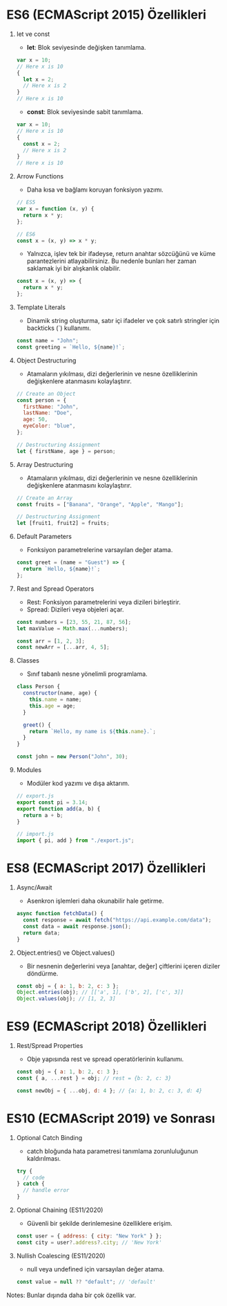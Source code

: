 # ES6 (ECMAScript 2015) Özellikleri

1.  let ve const
    - **let**: Blok seviyesinde değişken tanımlama.
    ```js
    var x = 10;
    // Here x is 10
    {
      let x = 2;
      // Here x is 2
    }
    // Here x is 10
    ```
    - **const**: Blok seviyesinde sabit tanımlama.
    ```js
    var x = 10;
    // Here x is 10
    {
      const x = 2;
      // Here x is 2
    }
    // Here x is 10
    ```
2.  Arrow Functions

    - Daha kısa ve bağlamı koruyan fonksiyon yazımı.

    ```js
    // ES5
    var x = function (x, y) {
      return x * y;
    };

    // ES6
    const x = (x, y) => x * y;
    ```

    - Yalnızca, işlev tek bir ifadeyse, return anahtar sözcüğünü ve küme parantezlerini atlayabilirsiniz. Bu nedenle bunları her zaman saklamak iyi bir alışkanlık olabilir.

    ```js
    const x = (x, y) => {
      return x * y;
    };
    ```

3.  Template Literals

    - Dinamik string oluşturma, satır içi ifadeler ve çok satırlı stringler için backticks (`) kullanımı.

    ```js
    const name = "John";
    const greeting = `Hello, ${name}!`;
    ```

4.  Object Destructuring

    - Atamaların yıkılması, dizi değerlerinin ve nesne özelliklerinin değişkenlere atanmasını kolaylaştırır.

    ```js
    // Create an Object
    const person = {
      firstName: "John",
      lastName: "Doe",
      age: 50,
      eyeColor: "blue",
    };

    // Destructuring Assignment
    let { firstName, age } = person;
    ```

5.  Array Destructuring

    - Atamaların yıkılması, dizi değerlerinin ve nesne özelliklerinin değişkenlere atanmasını kolaylaştırır.

    ```js
    // Create an Array
    const fruits = ["Banana", "Orange", "Apple", "Mango"];

    // Destructuring Assignment
    let [fruit1, fruit2] = fruits;
    ```

6.  Default Parameters
    - Fonksiyon parametrelerine varsayılan değer atama.
    ```js
    const greet = (name = "Guest") => {
      return `Hello, ${name}!`;
    };
    ```
7.  Rest and Spread Operators

    - Rest: Fonksiyon parametrelerini veya dizileri birleştirir.
    - Spread: Dizileri veya objeleri açar.

    ```js
    const numbers = [23, 55, 21, 87, 56];
    let maxValue = Math.max(...numbers);

    const arr = [1, 2, 3];
    const newArr = [...arr, 4, 5];
    ```

8.  Classes

    - Sınıf tabanlı nesne yönelimli programlama.

    ```js
    class Person {
      constructor(name, age) {
        this.name = name;
        this.age = age;
      }

      greet() {
        return `Hello, my name is ${this.name}.`;
      }
    }

    const john = new Person("John", 30);
    ```

9.  Modules

    - Modüler kod yazımı ve dışa aktarım.

    ```js
    // export.js
    export const pi = 3.14;
    export function add(a, b) {
      return a + b;
    }

    // import.js
    import { pi, add } from "./export.js";
    ```

# ES8 (ECMAScript 2017) Özellikleri

1. Async/Await

   - Asenkron işlemleri daha okunabilir hale getirme.

   ```js
   async function fetchData() {
     const response = await fetch("https://api.example.com/data");
     const data = await response.json();
     return data;
   }
   ```

2. Object.entries() ve Object.values()
   - Bir nesnenin değerlerini veya [anahtar, değer] çiftlerini içeren diziler döndürme.
   ```js
   const obj = { a: 1, b: 2, c: 3 };
   Object.entries(obj); // [['a', 1], ['b', 2], ['c', 3]]
   Object.values(obj); // [1, 2, 3]
   ```

# ES9 (ECMAScript 2018) Özellikleri

1. Rest/Spread Properties

   - Obje yapısında rest ve spread operatörlerinin kullanımı.

   ```js
   const obj = { a: 1, b: 2, c: 3 };
   const { a, ...rest } = obj; // rest = {b: 2, c: 3}

   const newObj = { ...obj, d: 4 }; // {a: 1, b: 2, c: 3, d: 4}
   ```

# ES10 (ECMAScript 2019) ve Sonrası

1. Optional Catch Binding

   - catch bloğunda hata parametresi tanımlama zorunluluğunun kaldırılması.

   ```js
   try {
     // code
   } catch {
     // handle error
   }
   ```

2. Optional Chaining (ES11/2020)

   - Güvenli bir şekilde derinlemesine özelliklere erişim.

   ```js
   const user = { address: { city: "New York" } };
   const city = user?.address?.city; // 'New York'
   ```

3. Nullish Coalescing (ES11/2020)

   - null veya undefined için varsayılan değer atama.

   ```js
   const value = null ?? "default"; // 'default'
   ```

Notes: Bunlar dışında daha bir çok özellik var.